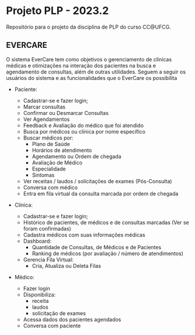 # Projeto PLP - 2023.2
Repositório para o projeto da disciplina de PLP do curso CC@UFCG.

## EVERCARE
O sistema EverCare tem como objetivos o gerenciamento de clínicas médicas e otimizações na interação dos pacientes na busca e agendamento de consultas, além de outras utilidades. Seguem a seguir os usuários do sistema e as funcionalidades que o EverCare os possibilita

- Paciente:
    - Cadastrar-se e fazer login;
    - Marcar consultas
    - Confirmar ou Desmarcar Consultas
    - Ver Agendamentos
    - Feedback e Avaliação do médico que foi atendido
    - Busca por médicos ou clínica por nome específico
    - Buscar médicos por:
        - Plano de Saúde
        - Horários de atendimento
        - Agendamento ou Ordem de chegada
        - Avaliação de Médico
        - Especialidade
        - Sintomas
    - Ver receitas / laudos / solicitações de exames (Pós-Consulta)
    - Conversa com médico
    - Entra em fila virtual da consulta marcada por ordem de chegada

- Clínica:
    - Cadastrar-se e fazer login;
    - Histórico de pacientes, de médicos e de consultas marcadas (Ver se foram confirmadas)
    - Cadastra médicos com suas informações médicas
    - Dashboard:
        - Quantidade de Consultas, de Médicos e de Pacientes
        - Ranking de médicos (por avaliação / número de atendimentos)
    - Gerencia Fila Virtual:
        - Cria, Atualiza ou Deleta Filas

- Médico:
    - Fazer login
    - Disponibiliza:
        - receita
        - laudos 
        - solicitação de exames
    - Acessa dados dos pacientes agendados
    - Conversa com paciente